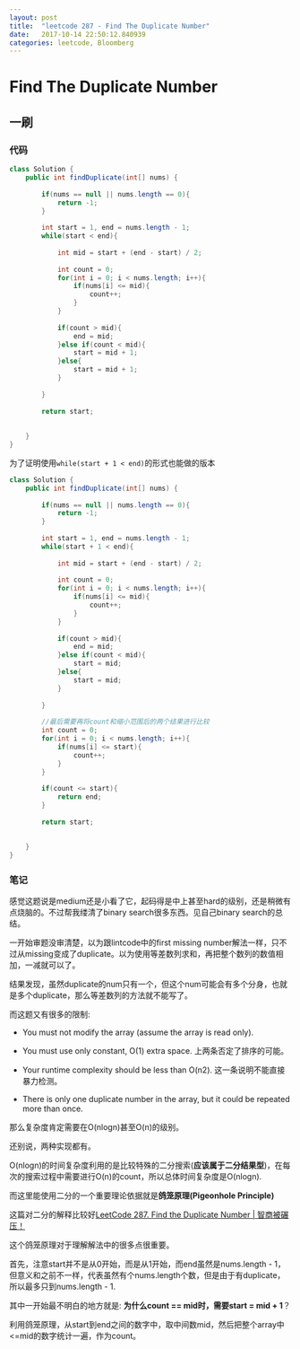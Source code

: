 ```yaml
---
layout: post
title:  "leetcode 287 - Find The Duplicate Number"
date:   2017-10-14 22:50:12.840939
categories: leetcode, Bloomberg
---
```


# Find The Duplicate Number

## 一刷

### 代码

```java
class Solution {
    public int findDuplicate(int[] nums) {
        
        if(nums == null || nums.length == 0){
            return -1;
        }
        
        int start = 1, end = nums.length - 1;
        while(start < end){
            
            int mid = start + (end - start) / 2;
            
            int count = 0;
            for(int i = 0; i < nums.length; i++){
                if(nums[i] <= mid){
                    count++;
                }
            }
            
            if(count > mid){
                end = mid;
            }else if(count < mid){
                start = mid + 1;
            }else{
                start = mid + 1;
            }
            
        }
        
        return start;
        
        
    }
}
```

为了证明使用`while(start + 1 < end)`的形式也能做的版本
```java
class Solution {
    public int findDuplicate(int[] nums) {
        
        if(nums == null || nums.length == 0){
            return -1;
        }
        
        int start = 1, end = nums.length - 1;
        while(start + 1 < end){
            
            int mid = start + (end - start) / 2;
            
            int count = 0;
            for(int i = 0; i < nums.length; i++){
                if(nums[i] <= mid){
                    count++;
                }
            }
            
            if(count > mid){
                end = mid;
            }else if(count < mid){
                start = mid;
            }else{
                start = mid;
            }
            
        }
        
        //最后需要再将count和缩小范围后的两个结果进行比较
        int count = 0;
        for(int i = 0; i < nums.length; i++){
            if(nums[i] <= start){
                count++;
            }
        }
        
        if(count <= start){
            return end;
        }
        
        return start;
        
        
    }
}
```


### 笔记

感觉这题说是medium还是小看了它，起码得是中上甚至hard的级别，还是稍微有点烧脑的。不过帮我缕清了binary search很多东西。见自己binary search的总结。

一开始审题没审清楚，以为跟lintcode中的first missing number解法一样，只不过从missing变成了duplicate。以为使用等差数列求和，再把整个数列的数值相加，一减就可以了。

结果发现，虽然duplicate的num只有一个，但这个num可能会有多个分身，也就是多个duplicate，那么等差数列的方法就不能写了。

而这题又有很多的限制:
* You must not modify the array (assume the array is read only).
* You must use only constant, O(1) extra space.
上两条否定了排序的可能。

* Your runtime complexity should be less than O(n2).
这一条说明不能直接暴力检测。
* There is only one duplicate number in the array, but it could be repeated more than once.

那么复杂度肯定需要在O(nlogn)甚至O(n)的级别。

还别说，两种实现都有。

O(nlogn)的时间复杂度利用的是比较特殊的二分搜索(**应该属于二分结果型**)，在每次的搜索过程中需要进行O(n)的count，所以总体时间复杂度是O(nlogn).

而这里能使用二分的一个重要理论依据就是**鸽笼原理(Pigeonhole Principle)**

这篇对二分的解释比较好[LeetCode 287. Find the Duplicate Number | 智商被碾压！](https://boweihe.me/2016/03/30/leetcode-287-find-the-duplicate-number-%E6%99%BA%E5%95%86%E8%A2%AB%E7%A2%BE%E5%8E%8B%EF%BC%81/)

这个鸽笼原理对于理解解法中的很多点很重要。

首先，注意start并不是从0开始，而是从1开始，而end虽然是nums.length - 1，但意义和之前不一样，代表虽然有个nums.length个数，但是由于有duplicate，所以最多只到nums.length - 1.

其中一开始最不明白的地方就是: **为什么count == mid时，需要start = mid + 1**？

利用鸽笼原理，从start到end之间的数字中，取中间数mid，然后把整个array中<=mid的数字统计一遍，作为count。
